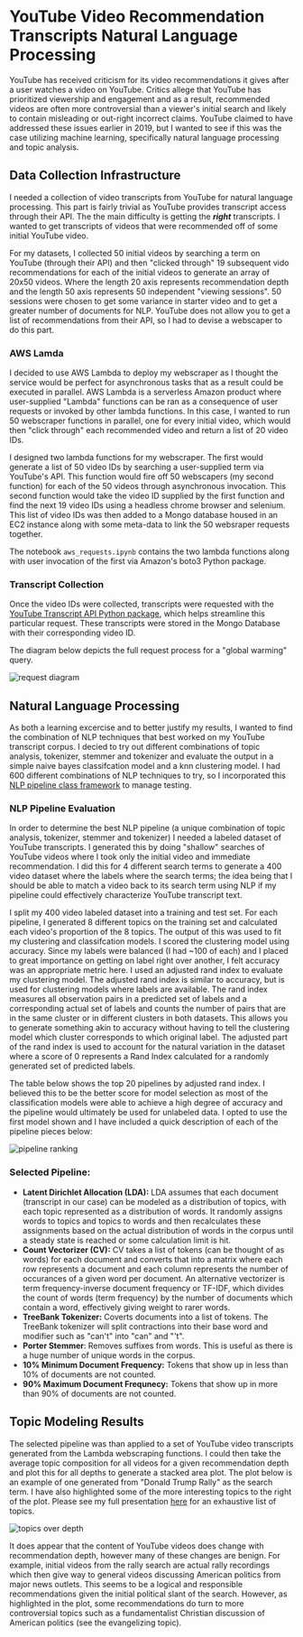 # YouTube Video Recommendation Transcripts Natural Language Processing  
YouTube has received criticism for its video recommendations it gives after a user watches a video on YouTube. Critics allege that YouTube has prioritized viewership and engagement and as a result, recommended videos are often more controversial than a viewer's initial search and likely to contain misleading or out-right incorrect claims. YouTube claimed to have addressed these issues earlier in 2019, but I wanted to see if this was the case utilizing machine learning, specifically natural language processing and topic analysis.  
## Data Collection Infrastructure
I needed a collection of video transcripts from YouTube for natural language processing. This part is fairly trivial as YouTube provides transcript access through their API. The the main difficulty is getting the __*right*__ transcripts. I wanted to get transcripts of videos that were recommended off of some initial YouTube video.  

 For my datasets, I collected 50 initial videos by searching a term on YouTube (through their API) and then "clicked through" 19 subsequent vido recommendations for each of the initial videos to generate an array of 20x50 videos. Where the length 20 axis represents recommendation depth and the length 50 axis represents 50 independent "viewing sessions". 50 sessions were chosen to get some variance in starter video and to get a greater number of documents for NLP. YouTube does not allow you to get a list of recommendations from their API, so I had to devise a webscaper to do this part. 
### AWS Lamda
I decided to use AWS Lambda to deploy my webscraper as I thought the service would be perfect for asynchronous tasks that as a result could be executed in parallel. AWS Lambda is a serverless Amazon product where user-supplied "Lambda" functions can be ran as a consequence of user requests or invoked by other lambda functions. In this case, I wanted to run 50 webscraper functions in parallel, one for every initial video, which would then "click through" each recommended video and return a list of 20 video IDs. 

I designed two lambda functions for my webscraper. The first would generate a list of 50 video IDs by searching a user-supplied term via YouTube's API. This function would fire off 50 webscapers (my second function) for each of the 50 videos through asynchronous invocation. This second function would take the video ID supplied by the first function and find the next 19 video IDs using a headless chrome browser and selenium. This list of video IDs was then added to a Mongo database housed in an EC2 instance along with some meta-data to link the 50 websraper requests together.

The notebook ```aws_requests.ipynb``` contains the two lambda functions along with user invocation of the first via Amazon's boto3 Python package.
### Transcript Collection
Once the video IDs were collected, transcripts were requested with the [YouTube Transcript API Python package](https://pypi.org/project/youtube-transcript-api/), which helps streamline this particular request. These transcripts were stored in the Mongo Database with their corresponding video ID.

The diagram below depicts the full request process for a "global warming" query.  

![request diagram](https://raw.githubusercontent.com/Alexander-Parker/youtube_nlp/master/img/aws_infrastructure.png)

## Natural Language Processing
As both a learning excercise and to better justify my results, I wanted to find the combination of NLP techniques that best worked on my YouTube transcript corpus. I decied to try out different combinations of topic analysis, tokenizer, stemmer and tokenizer and evaluate the output in a simple naive bayes classifcation model and a knn clustering model. I had 600 different combinations of NLP techniques to try, so I incorporated this [NLP pipeline class framework](https://github.com/ZWMiller/nlp_pipe_manager) to manage testing. 
### NLP Pipeline Evaluation
In order to determine the best NLP pipeline (a unique combination of topic analysis, tokenizer, stemmer and tokenizer) I needed a labeled dataset of YouTube transcripts. I generated this by doing "shallow" searches of YouTube videos where I took only the initial video and immediate recommendation. I did this for 4 different search terms to generate a 400 video dataset where the labels where the search terms; the idea being that I should be able to match a video back to its search term using NLP if my pipeline could effectively characterize YouTube transcript text. 

I split my 400 video labeled dataset into a training and test set. For each pipeline, I generated 8 different topics on the training set and calculated each video's proportion of the 8 topics. The output of this was used to fit my clustering and classifcation models. I scored the clustering model using accuracy. Since my labels were balanced (I had ~100 of each) and I placed to great importance on getting on label right over another, I felt accuracy was an appropriate metric here. I used an adjusted rand index to evaluate my clustering model. The adjusted rand index is similar to accuracy, but is used for clustering models where labels are available. The rand index measures all observation pairs in a predicted set of labels and a corresponding actual set of labels and counts the number of pairs that are in the same cluster or in different clusters in both datasets. This allows you to generate something akin to accuracy without having to tell the clustering model which cluster corresponds to which original label. The adjusted part of the rand index is used to account for the natural variation in the dataset where a score of 0 represents a Rand Index calculated for a randomly generated set of predicted labels.

The table below shows the top 20 pipelines by adjusted rand index. I believed this to be the better score for model selection as most of the classification models were able to achieve a high degree of accuracy and the pipeline would ultimately be used for unlabeled data. I opted to use the first model shown and I have included a quick description of each of the pipeline pieces below:  
  
![pipeline ranking](https://raw.githubusercontent.com/Alexander-Parker/youtube_nlp/master/img/pipeline_results.png)
### Selected Pipeline:
* __Latent Dirichlet Allocation (LDA):__ LDA assumes that each document (transcript in our case) can be modeled as a distribution of topics, with each topic represented as a distribution of words. It randomly assigns words to topics and topics to words and then recalculates these assignments based on the actual distribution of words in the corpus until a steady state is reached or some calculation limit is hit.
* __Count Vectorizer (CV):__ CV takes a list of tokens (can be thought of as words) for each document and converts that into a matrix where each row represents a document and each column represents the number of occurances of a given word per document. An alternative vectorizer is term frequency-inverse document frequency or TF-IDF, which divides the count of words (term frequency) by the number of documents which contain a word, effectively giving weight to rarer words. 
* __TreeBank Tokenizer:__ Coverts documents into a list of tokens. The TreeBank tokenizer will split contractions into their base word and modifier such as "can't" into "can" and "'t".
* __Porter Stemmer__: Removes suffixes from words. This is useful as there is a huge number of unique words in the corpus.
* __10% Minimum Document Frequency:__ Tokens that show up in less than 10% of documents are not counted.
* __90% Maximum Document Frequnecy:__ Tokens that show up in more than 90% of documents are not counted. 

## Topic Modeling Results
The selected pipeline was than applied to a set of YouTube video transcripts generated from the Lambda webscraping functions. I could then take the average topic composition for all videos for a given recommendation depth and plot this for all depths to generate a stacked area plot. The plot below is an example of one generated from "Donald Trump Rally" as the search term. I have also highlighted some of the more interesting topics to the right of the plot. Please see my full presentation [here](https://github.com/Alexander-Parker/youtube_nlp/blob/master/pres/youtube_nlp.pdf) for an exhaustive list of topics. 

![topics over depth](https://raw.githubusercontent.com/Alexander-Parker/youtube_nlp/master/img/rec_topics.png)

It does appear that the content of YouTube videos does change with recommendation depth, however many of these changes are benign. For example, initial videos from the rally search are actual rally recordings which then give way to general videos discussing American politics from major news outlets. This seems to be a logical and responsible recommendations given the initial political slant of the search. However, as highlighted in the plot, some recommendations do turn to more controversial topics such as a fundamentalist Christian discussion of American politics (see the evangelizing topic). 
